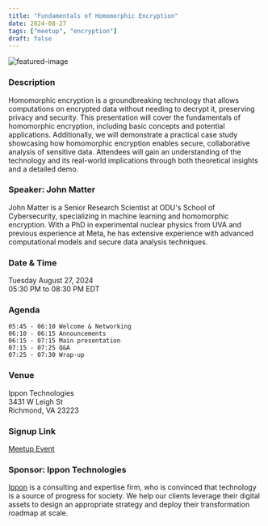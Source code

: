 ```yaml
---
title: "Fundamentals of Homomorphic Encryption"
date: 2024-08-27
tags: ["meetup", "encryption"]
draft: false
---
```


![featured-image](/images/2024-08-27-img.jpeg)

### Description
Homomorphic encryption is a groundbreaking technology that allows computations on encrypted data without needing to decrypt it, preserving privacy and security. This presentation will cover the fundamentals of homomorphic encryption, including basic concepts and potential applications. Additionally, we will demonstrate a practical case study showcasing how homomorphic encryption enables secure, collaborative analysis of sensitive data. Attendees will gain an understanding of the technology and its real-world implications through both theoretical insights and a detailed demo.

### Speaker: John Matter
John Matter is a Senior Research Scientist at ODU's School of Cybersecurity, specializing in machine learning and homomorphic encryption. With a PhD in experimental nuclear physics from UVA and previous experience at Meta, he has extensive experience with advanced computational models and secure data analysis techniques.

### Date & Time
Tuesday August 27, 2024  
05:30 PM to 08:30 PM EDT

### Agenda
```
05:45 - 06:10 Welcome & Networking
06:10 - 06:15 Announcements
06:15 - 07:15 Main presentation
07:15 - 07:25 Q&A
07:25 - 07:30 Wrap-up
```

### Venue
Ippon Technologies  
3431 W Leigh St  
Richmond, VA 23223
 
### Signup Link
[Meetup Event](https://www.meetup.com/rva-software-development-user-group/events/302738385/)

### Sponsor: Ippon Technologies
[Ippon](https://ipponusa.com/) is a consulting and expertise firm, who is convinced that technology is a source of progress for society. We help our clients leverage their digital assets to design an appropriate strategy and deploy their transformation roadmap at scale.

 
